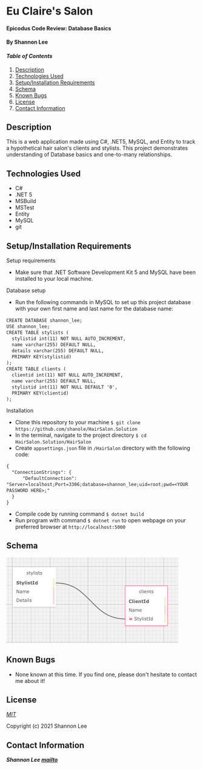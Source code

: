 # Eu Claire's Salon

#### Epicodus Code Review: Database Basics

#### By Shannon Lee

#### _Table of Contents_

1. [Description](#description)
2. [Technologies Used](#technologies)
3. [Setup/Installation Requirements](#setup)
4. [Schema](#schema)
5. [Known Bugs](#bugs)
6. [License](#license)
7. [Contact Information](#contact)


## Description <a id="description"></a>

This is a web application made using C#, .NET5, MySQL, and Entity to track a hypothetical hair salon's clients and stylists. This project demonstrates understanding of Database basics and one-to-many relationships.

## Technologies Used <a id="technologies"></a>

* C#
* .NET 5
* MSBuild
* MSTest
* Entity
* MySQL
* git


## Setup/Installation Requirements <a id="setup"></a>

Setup requirements
* Make sure that .NET Software Development Kit 5 and MySQL have been installed to your local machine.

Database setup
* Run the following commands in MySQL to set up this project database with your own first name and last name for the database name:
```
CREATE DATABASE shannon_lee;
USE shannon_lee;
CREATE TABLE stylists (
  stylistid int(11) NOT NULL AUTO_INCREMENT,
  name varchar(255) DEFAULT NULL,
  details varchar(255) DEFAULT NULL,
  PRIMARY KEY(stylistid)
);
CREATE TABLE clients (
  clientid int(11) NOT NULL AUTO_INCREMENT,
  name varchar(255) DEFAULT NULL,
  stylistid int(11) NOT NULL DEFAULT '0',
  PRIMARY KEY(clientid)
);
```

Installation
* Clone this repository to your machine `$ git clone https://github.com/shanole/HairSalon.Solution`
* In the terminal, navigate to the project directory `$ cd HairSalon.Solution/HairSalon`
* Create `appsettings.json` file in `/HairSalon` directory with the following code:
```
{
  "ConnectionStrings": {
      "DefaultConnection": "Server=localhost;Port=3306;database=shannon_lee;uid=root;pwd=<YOUR PASSWORD HERE>;"
  }
}
```
* Compile code by running command `$ dotnet build`
* Run program with command `$ dotnet run` to open webpage on your preferred browser at `http://localhost:5000`

## Schema <a id="schema"></a>

![schema design](https://github.com/shanole/HairSalon.Solution/blob/main/hairsalonschema.png?raw=true)

## Known Bugs <a id="bugs"></a>
* None known at this time. If you find one, please don't hesitate to contact me about it!

## License <a id="license"></a>
*[MIT](https://choosealicense.com/licenses/mit/)*

Copyright (c) 2021 Shannon Lee

## Contact Information <a id="contact"></a>
**_Shannon Lee [mailto](mailto:shannonleehj@gmail.com)_**